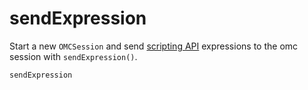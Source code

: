 # sendExpression

Start a new `OMCSession` and send
[scripting API](https://openmodelica.org/doc/OpenModelicaUsersGuide/latest/scripting_api.html)
expressions to the omc session with `sendExpression()`.

```@docs
sendExpression
```
